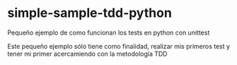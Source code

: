# simple-sample-tdd-python
Pequeño ejemplo de como funcionan los tests en python con unittest

Este pequeño ejemplo sólo tiene como finalidad, realizar mis primeros test y tener
mi primer acercamiendo con la metodología TDD
